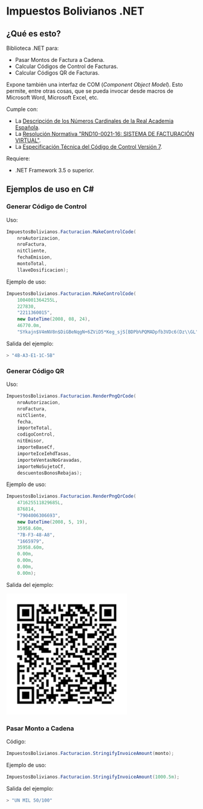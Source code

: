 # Impuestos Bolivianos .NET

## ¿Qué es esto?

Biblioteca .NET para:
* Pasar Montos de Factura a Cadena.
* Calcular Códigos de Control de Facturas.
* Calcular Códigos QR de Facturas.

Expone también una interfaz de COM (*Component Object Model*). Esto permite, entre otras cosas, que se pueda invocar desde macros de Microsoft Word, Microsoft Excel, etc.

Cumple con:
* La [Descripción de los Números Cardinales de la Real Academia Española](docs/CriteriosNrosCardinales2005.pdf).
* La [Resolución Normativa "RND10-0021-16: SISTEMA DE FACTURACIÓN VIRTUAL"](docs/RND10-0021-16.pdf).
* La [Especificación Técnica del Código de Control Versión 7](docs/CodigoControlV2007.pdf).

Requiere:
* .NET Framework 3.5 o superior.

## Ejemplos de uso en C#

### Generar Código de Control

Uso:

```csharp
ImpuestosBolivianos.Facturacion.MakeControlCode(
    nroAutorizacion,
    nroFactura,
    nitCliente,
    fechaEmision,
    montoTotal, 
    llaveDosificacion);
```

Ejemplo de uso:

```csharp
ImpuestosBolivianos.Facturacion.MakeControlCode(
    1004001364255L,
    227830,
    "2211360015",
    new DateTime(2008, 08, 24),
    46770.0m,
    "SYkajn$V4mNV8n$DiGBeNqgN+6ZViD5*Keg_sjS[BDPb%PQMADpfb3VDc6(Dz\\GL");
```

Salida del ejemplo:

```csharp
> "4B-A3-E1-1C-5B"
```

### Generar Código QR

Uso:

```csharp
ImpuestosBolivianos.Facturacion.RenderPngQrCode(
    nroAutorizacion,
    nroFactura,
    nitCliente,
    fecha,
    importeTotal,
    codigoControl,
    nitEmisor,
    importeBaseCf,
    importeIceIehdTasas,
    importeVentasNoGravadas,
    importeNoSujetoCf,
    descuentosBonosRebajas);
```

Ejemplo de uso:

```csharp
ImpuestosBolivianos.Facturacion.RenderPngQrCode(
    471625511829685L,
    876814,
    "7904006306693",
    new DateTime(2008, 5, 19),
    35958.60m,
    "7B-F3-48-A8",
    "1665979",
    35958.60m,
    0.00m,
    0.00m,
    0.00m,
    0.00m);
```

Salida del ejemplo:

![Código QR resultante](docs/README-sample02-output.png)

### Pasar Monto a Cadena

Código:

```csharp
ImpuestosBolivianos.Facturacion.StringifyInvoiceAmount(monto);
```

Ejemplo de uso:

```csharp
ImpuestosBolivianos.Facturacion.StringifyInvoiceAmount(1000.5m);
```

Salida del ejemplo:

```csharp
> "UN MIL 50/100"
```

